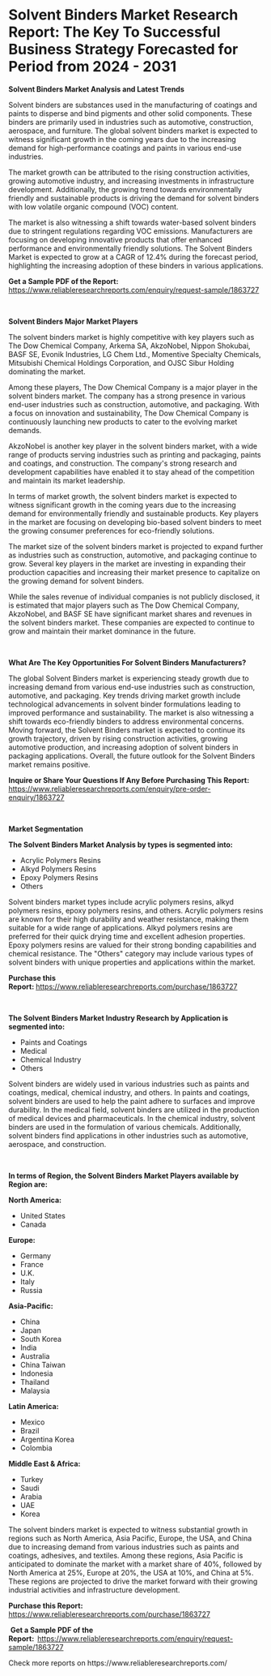 <p><h1>Solvent Binders Market Research Report: The Key To Successful Business Strategy Forecasted for Period from 2024 - 2031</h1></p><p><strong>Solvent Binders Market Analysis and Latest Trends</strong></p>
<p><p>Solvent binders are substances used in the manufacturing of coatings and paints to disperse and bind pigments and other solid components. These binders are primarily used in industries such as automotive, construction, aerospace, and furniture. The global solvent binders market is expected to witness significant growth in the coming years due to the increasing demand for high-performance coatings and paints in various end-use industries.</p><p>The market growth can be attributed to the rising construction activities, growing automotive industry, and increasing investments in infrastructure development. Additionally, the growing trend towards environmentally friendly and sustainable products is driving the demand for solvent binders with low volatile organic compound (VOC) content.</p><p>The market is also witnessing a shift towards water-based solvent binders due to stringent regulations regarding VOC emissions. Manufacturers are focusing on developing innovative products that offer enhanced performance and environmentally friendly solutions. The Solvent Binders Market is expected to grow at a CAGR of 12.4% during the forecast period, highlighting the increasing adoption of these binders in various applications.</p></p>
<p><strong>Get a Sample PDF of the Report:&nbsp;</strong> <a href="https://www.reliableresearchreports.com/enquiry/request-sample/1863727">https://www.reliableresearchreports.com/enquiry/request-sample/1863727</a></p>
<p>&nbsp;</p>
<p><strong>Solvent Binders Major Market Players</strong></p>
<p><p>The solvent binders market is highly competitive with key players such as The Dow Chemical Company, Arkema SA, AkzoNobel, Nippon Shokubai, BASF SE, Evonik Industries, LG Chem Ltd., Momentive Specialty Chemicals, Mitsubishi Chemical Holdings Corporation, and OJSC Sibur Holding dominating the market.</p><p>Among these players, The Dow Chemical Company is a major player in the solvent binders market. The company has a strong presence in various end-user industries such as construction, automotive, and packaging. With a focus on innovation and sustainability, The Dow Chemical Company is continuously launching new products to cater to the evolving market demands.</p><p>AkzoNobel is another key player in the solvent binders market, with a wide range of products serving industries such as printing and packaging, paints and coatings, and construction. The company's strong research and development capabilities have enabled it to stay ahead of the competition and maintain its market leadership.</p><p>In terms of market growth, the solvent binders market is expected to witness significant growth in the coming years due to the increasing demand for environmentally friendly and sustainable products. Key players in the market are focusing on developing bio-based solvent binders to meet the growing consumer preferences for eco-friendly solutions.</p><p>The market size of the solvent binders market is projected to expand further as industries such as construction, automotive, and packaging continue to grow. Several key players in the market are investing in expanding their production capacities and increasing their market presence to capitalize on the growing demand for solvent binders.</p><p>While the sales revenue of individual companies is not publicly disclosed, it is estimated that major players such as The Dow Chemical Company, AkzoNobel, and BASF SE have significant market shares and revenues in the solvent binders market. These companies are expected to continue to grow and maintain their market dominance in the future.</p></p>
<p>&nbsp;</p>
<p><strong>What Are The Key Opportunities For Solvent Binders Manufacturers?</strong></p>
<p><p>The global Solvent Binders market is experiencing steady growth due to increasing demand from various end-use industries such as construction, automotive, and packaging. Key trends driving market growth include technological advancements in solvent binder formulations leading to improved performance and sustainability. The market is also witnessing a shift towards eco-friendly binders to address environmental concerns. Moving forward, the Solvent Binders market is expected to continue its growth trajectory, driven by rising construction activities, growing automotive production, and increasing adoption of solvent binders in packaging applications. Overall, the future outlook for the Solvent Binders market remains positive.</p></p>
<p><strong>Inquire or Share Your Questions If Any Before Purchasing This Report:</strong> <a href="https://www.reliableresearchreports.com/enquiry/pre-order-enquiry/1863727">https://www.reliableresearchreports.com/enquiry/pre-order-enquiry/1863727</a></p>
<p>&nbsp;</p>
<p><strong>Market Segmentation</strong></p>
<p><strong>The Solvent Binders Market Analysis by types is segmented into:</strong></p>
<p><ul><li>Acrylic Polymers Resins</li><li>Alkyd Polymers Resins</li><li>Epoxy Polymers Resins</li><li>Others</li></ul></p>
<p><p>Solvent binders market types include acrylic polymers resins, alkyd polymers resins, epoxy polymers resins, and others. Acrylic polymers resins are known for their high durability and weather resistance, making them suitable for a wide range of applications. Alkyd polymers resins are preferred for their quick drying time and excellent adhesion properties. Epoxy polymers resins are valued for their strong bonding capabilities and chemical resistance. The "Others" category may include various types of solvent binders with unique properties and applications within the market.</p></p>
<p><strong>Purchase this Report:&nbsp;</strong><a href="https://www.reliableresearchreports.com/purchase/1863727">https://www.reliableresearchreports.com/purchase/1863727</a></p>
<p>&nbsp;</p>
<p><strong>The Solvent Binders Market Industry Research by Application is segmented into:</strong></p>
<p><ul><li>Paints and Coatings</li><li>Medical</li><li>Chemical Industry</li><li>Others</li></ul></p>
<p><p>Solvent binders are widely used in various industries such as paints and coatings, medical, chemical industry, and others. In paints and coatings, solvent binders are used to help the paint adhere to surfaces and improve durability. In the medical field, solvent binders are utilized in the production of medical devices and pharmaceuticals. In the chemical industry, solvent binders are used in the formulation of various chemicals. Additionally, solvent binders find applications in other industries such as automotive, aerospace, and construction.</p></p>
<p>&nbsp;</p>
<p><strong>In terms of Region, the Solvent Binders Market Players available by Region are:</strong></p>
<p>
    <p> <strong> North America: </strong>
        <ul>
            <li>United States</li>
            <li>Canada</li>
        </ul>
        </p> 
    <p> <strong> Europe: </strong>
        <ul>
            <li>Germany</li>
            <li>France</li>
            <li>U.K.</li>
            <li>Italy</li>
            <li>Russia</li>
        </ul>
        </p> 
    <p> <strong> Asia-Pacific: </strong>
        <ul>
            <li>China</li>
            <li>Japan</li>
            <li>South Korea</li>
            <li>India</li>
            <li>Australia</li>
            <li>China Taiwan</li>
            <li>Indonesia</li>
            <li>Thailand</li>
            <li>Malaysia</li>
        </ul>
        </p> 
    <p> <strong> Latin America: </strong>
        <ul>
            <li>Mexico</li>
            <li>Brazil</li>
            <li>Argentina Korea</li>
            <li>Colombia</li>
        </ul>
        </p> 
    <p> <strong> Middle East & Africa: </strong>
        <ul>
            <li>Turkey</li>
            <li>Saudi</li>
            <li>Arabia</li>
            <li>UAE</li>
            <li>Korea</li>
        </ul>
    </p>
    </p>
<p><p>The solvent binders market is expected to witness substantial growth in regions such as North America, Asia Pacific, Europe, the USA, and China due to increasing demand from various industries such as paints and coatings, adhesives, and textiles. Among these regions, Asia Pacific is anticipated to dominate the market with a market share of 40%, followed by North America at 25%, Europe at 20%, the USA at 10%, and China at 5%. These regions are projected to drive the market forward with their growing industrial activities and infrastructure development.</p></p>
<p><strong>Purchase this Report: </strong><a href="https://www.reliableresearchreports.com/purchase/1863727">https://www.reliableresearchreports.com/purchase/1863727</a></p>
<p>&nbsp;<strong>Get a Sample PDF of the Report:&nbsp;&nbsp;</strong><a href="https://www.reliableresearchreports.com/enquiry/request-sample/1863727">https://www.reliableresearchreports.com/enquiry/request-sample/1863727</a></p>
<p><strong></strong></p>
<p>Check more reports on https://www.reliableresearchreports.com/</p>